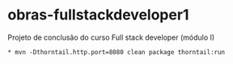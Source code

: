 # obras-fullstackdeveloper1
Projeto de conclusão do curso Full stack developer (módulo I)
    
    * mvn -Dthorntail.http.port=8080 clean package thorntail:run
